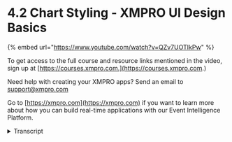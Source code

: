 # 4.2 Chart Styling - XMPRO UI Design Basics
{% embed url="https://www.youtube.com/watch?v=QZv7UOTIkPw" %}

To get access to the full course and resource links mentioned in the video, sign up at [https://courses.xmpro.com.](https://courses.xmpro.com.)

Need help with creating your XMPRO apps? Send an email to support@xmpro.com

Go to [https://xmpro.com](https://xmpro.com) if you want to learn more about how you can build real-time applications with our Event Intelligence Platform.
<details>
<summary>Transcript</summary>in this lesson

i'm going to share some best practices

and useful tools

to help you style your charts for the

best user experience

let's look at chart text so when adding

a chart to your interface it's important

to use chart text

to give your users more context about

the data that they're looking at

you do this by adding descriptive

headings labeling both your x

and y axes adding labels to your data

and using legends now while this seems

like an extra tedious step when you're

creating your charts

it might mean the difference between a

user understanding the data

or not so in my view that makes it worth

it

when adding text to your chart you also

want to use bold sparingly

to emphasize key elements

and remember from the color palette

video where we discussed using

patterns to help users with restricted

vision differentiate between series

so how do you actually choose colors for

your charts well

i recommend another handy tool from the

team at learnui.design

it's called the data visualization color

palette generator

now depending on the data that you have

and what it is that you want to show

you're either going to generate a

palette that is

a series of colors that are visually

equidistant

like we had in our examples or you're

going to do variations of a single hue

or divergent colors

so as i mentioned visually equidistant

means

colors that are equally different to

your eyes

or colors that are easily

distinguishable from one another

think red and blue yellow and green

purple and orange this is ideal when

you're trying to do things like pie

charts or

grouped bar charts or multi-line charts

to use the palette generator choose how

many colors you want to generate

select whether you want to use a light

or a dark background

and then you can also add in colors on

both ends of the scale

if there's a specific primary color that

you would like to include

now let's look at the single hue scale

so this is useful

when you want visualizations where you

represent a single variable

but you show a darker variation as the

higher value

and a lighter variation as the lower

value

and finally we have a divergent scale so

think of creating a map of the usa with

republican and democratic voters by

state

on one end of the spectrum it's going to

be blue

and the other end of the spectrum is

going to be red and the palette

generator will create a range of colors

between those two

to show how the data transitions from

one extreme

through a neutral middle and then to an

opposite extreme

so by using the data color picker tool

you'll be able to generate color

palettes that work for a variety of data

types

congratulations on completing this ui

design basics course from xm pro

it's been such a pleasure to share tips

and best practices with you

to help you design apps that wow your

team and your users

now i would really love to get your

feedback on this course so that we can

keep on improving it

please click the link below to complete

the survey on your experience of the

course

and tell us what you think where we fall

short how we can improve going forward

i appreciate you taking the time to

watch all of the videos and i look

forward to your questions
</details>